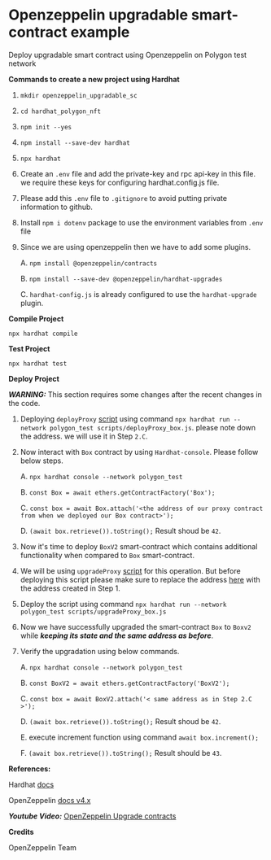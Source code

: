 # Openzeppelin upgradable smart-contract example

Deploy upgradable smart contract using Openzeppelin on Polygon test network

**Commands to create a new project using Hardhat**

1. `mkdir openzeppelin_upgradable_sc`

2. `cd hardhat_polygon_nft`

3. `npm init --yes`

4. `npm install --save-dev hardhat`

5. `npx hardhat`

6. Create an `.env` file and add the private-key and rpc api-key in this file. we require these keys for configuring hardhat.config.js file.

7. Please add this `.env` file to `.gitignore` to avoid putting private information to github.

8. Install `npm i dotenv` package to use the environment variables from `.env` file

9. Since we are using openzeppelin then we have to add some plugins.

    A. `npm install @openzeppelin/contracts`
    
    B. `npm install --save-dev @openzeppelin/hardhat-upgrades`
    
    C. `hardhat-config.js` is already configured to use the `hardhat-upgrade` plugin.

**Compile Project**

`npx hardhat compile`

**Test Project**

`npx hardhat test`

**Deploy Project**

***WARNING:*** This section requires some changes after the recent changes in the code.

1. Deploying `deployProxy` [script](https://github.com/prayagsingh/openzeppelin_upgrdabale_sc/blob/main/scripts/deployProxy_box.js) using command `npx hardhat run --network polygon_test scripts/deployProxy_box.js`. please note down the address. we will use it in Step `2.C`.

2. Now interact with `Box` contract by using `Hardhat-console`. Please follow below steps.

    A. `npx hardhat console --network polygon_test`
    
    B. `const Box = await ethers.getContractFactory('Box');`
    
    C. `const box = await Box.attach('<the address of our proxy contract from when we deployed our Box contract>');`
    
    D. `(await box.retrieve()).toString();` Result shoud be `42`. 

3. Now it's time to deploy `BoxV2` smart-contract which contains additional functionality  when compared to `Box` smart-contract.

4. We will be using `upgradeProxy` [script](https://github.com/prayagsingh/openzeppelin_upgrdabale_sc/blob/main/scripts/upgradeProxy_box.js) for this operation. But before deploying this script please make sure to replace the address [here](https://github.com/prayagsingh/openzeppelin_upgrdabale_sc/blob/7473f927600b716cb9265d3e5dc95d939521781b/scripts/upgradeProxy_box.js#L8) with the address created in Step 1. 

5. Deploy the script using command `npx hardhat run --network polygon_test scripts/upgradeProxy_box.js`

6. Now we have successfully upgraded the smart-contract `Box` to `Boxv2` while ***keeping its state and the same address as before***.

7. Verify the upgradation using below commands.

    A. `npx hardhat console --network polygon_test`
    
    B. `const BoxV2 = await ethers.getContractFactory('BoxV2');`
    
    C. `const box = await BoxV2.attach('< same address as in Step 2.C >');`
    
    D. `(await box.retrieve()).toString();` Result shoud be `42`.
    
    E. execute increment function using command `await box.increment();` 
    
    F. `(await box.retrieve()).toString();` Result should be `43`.

**References:** 

Hardhat [docs](https://hardhat.org/tutorial/setting-up-the-environment.html)

OpenZeppelin [docs v4.x](https://docs.openzeppelin.com/learn/upgrading-smart-contracts#upgrading-a-contract-via-plugins)

***Youtube Video:*** [OpenZeppelin Upgrade contracts](https://www.youtube.com/watch?v=kWUDTZhxKZI)

**Credits**

OpenZeppelin Team
